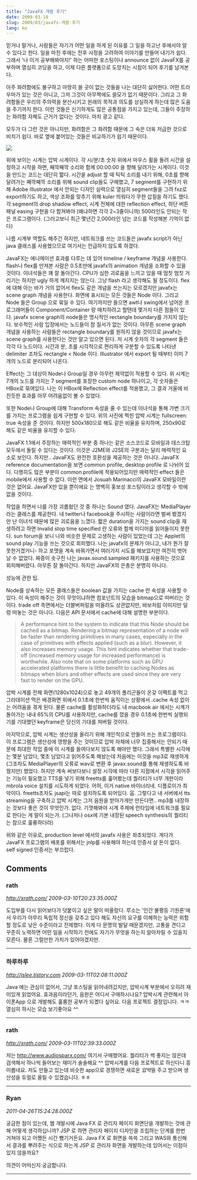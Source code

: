 ```yaml
---
title: "JavaFX 개발 후기"
date: 2009-03-10
slug: 2009/03/javafx-개발-후기
lang: ko
---
```


믿거나 말거나, 사람들은 자기가 어떤 일을 하게 된 이유를 그 일을 하고난 후에서야 알 수 있다고 한다. 일을 마친 후에는 전후 사정을 고려하여 이야기를 만들어 내기가 쉽다. 그래서 '나 이거 공부해봐야지!' 하는 어떠한 포스팅이나 announce 없이 JavaFX를 공부하며 열심히 코딩을 하고, 이제 다른 플랫폼으로 도망치는 시점이 되어 후기를 남겨본다.

아주 화려함에도 불구하고 마땅히 쓸 곳이 없는 것들을 나는 대단히 싫어한다. 어떤 트라우마가 있는 것은 아니고, 그저 그것이 아무짝에도 쓸모가 없기 때문이다. 그리고 그 화려함들은 우리의 주의력을 분산시키고 원래의 목적과 의도를 상실하게 하는데 많은 도움을 주기까지 한다. 이런 것들은 신기하게도 많은 공통점을 가지고 있는데, 그들이 주장하는 화려함 자체도 근거가 없다는 것이다. 마치 광고 같다.

모두가 다 그런 것은 아니지만, 화려함은 그 화려함 때문에 그 속은 더욱 저급한 것으로 비치기 쉽다. 바로 옆에 붙어있는 것들은 비교하기가 쉽기 때문이다.

![](http://farm4.static.flickr.com/3642/3344163979_d6a03bfba9_o.jpg)

위에 보이는 시계는 압박 시계이다. 각 시/분/초 숫자 위에서 마우스 휠을 돌려 시간을 설정하고 시작을 하면, 째깍째깍 소리와 함께 00:00:00 을 향해 달려가는 시계이다. 이것을 만드는 코드는 대단히 짧다. 시간을 adjust 할 때 틱틱 소리를 내기 위해, 0초를 향해 달려가는 째깍째깍 소리를 위해 sound clip들도 구매했고, 7 segment를 구현하기 위해 Adobe Illustrator 에서 안되는 디자인 실력으로 열심히 segment들을 그려 fxz로 export하기도 하고, 색상 조화를 맞추기 위해 kuler 띄워다가 무한 삽질을 하기도 했다. 각 segment의 drop shadow effect, 시계 전체에 대한 reflection effect, 하단 버튼 패널 easing 구현을 다 합쳐봐야 (왜냐하면 각각 2~3줄이니까) 500라인도 안되는 작은 프로그램이다. (그러고보니 최근 몇년간 2,000라인 넘는 코드를 작성해본 기억이 없다)

나름 시계부 역할도 해주긴 하지만, 네트워크를 쓰는 코드들은 javafx script가 아닌 java 클래스를 사용했으므로 여기서는 언급하지 않도록 하겠다.

JavaFX는 에니메이션 효과를 다루는 데 있어 timeline / keyframe 개념을 사용한다. flash나 flex를 만져본 사람은 0.5초만에 javafx의 animation 개념을 소화할 수 있을 것이다. 이녀석들은 꽤 잘 돌아간다. CPU가 심한 괴로움을 느끼고 있을 때 멈칫 멈칫 거리기는 하지만 ugly 하게 깨지지는 않는다. 그냥 flash 라고 생각해도 될 정도이다. flex에 대해 아는 바가 거의 없어서 flex도 같은 개념을 쓰는지는 모르겠지만 javafx는 scene graph 개념을 사용한다. 화면에 표시되는 모든 것들은 Node 이다. 그리고 Node 들은 Group 으로 묶일 수 있다. 여기까지만 들으면 awt나 swing에서 넘어온 프로그래머들이 Component/Container 랑 매치하려고 할텐데 몇가지 다른 점들이 있다. javafx scene graph의 node들은 명시적인 rectangle boundary를 가지지 않는다. 보수적인 사람 입장에서는 노드들이 참 질서가 없는 것이다. 아무튼 scene graph 개념을 사용하는 사람들은 rectangle boundary를 원하지 않을 것이므로 javafx는 scene graph를 사용한다는 것만 알고 있으면 된다. 저 시계 숫자의 각 segment 들은 각각 다 노드이다. 시간과 분, 초를 시각적으로 편리하게 구분할 수 있도록 나타낸 delimiter 조차도 rectangle < Node 이다. Illustrator 에서 export 될 때부터 이미 7개의 노드로 분리되어 나온다.

Effect는 그 대상이 Node나 Group일 경우 아무런 제약없이 적용할 수 있다. 위 시계는 7개의 노드를 가지는 7 segment를 포장한 custom node 하나이고, 각 숫자들은 HBox로 묶여있다. 나는 이 HBox에 Reflection effect를 적용했고, 그 결과 거울에 비친듯한 효과를 아무 어려움없이 볼 수 있었다.

또한 Node나 Group에 대해 Transform 속성을 줄 수 있는데 이녀석을 통해 가변 크기를 가지는 프로그램을 쉽게 구현할 수 있다. 위의 사진에 찍힌 압박 시계는 fullscreen: true 속성을 준 것이다. 하지만 500x180으로 해도 같은 비율을 유지하며, 250x90로 해도 같은 비율을 유지할 수 있다.

JavaFX 1.1에서 주장하는 매력적인 부분 중 하나는 같은 소스코드로 모바일과 데스크탑 모두에서 돌릴 수 있다는 것이다. 이것은 J2ME와 J2SE의 구분과는 달리 매력적인 요소로 보인다. 하지만.. JavaFX도 완전한 호환성을 제공하는 것은 아니다. JavaFX reference documentation을 보면 common profile, desktop profile 로 나뉘어 있다. 다행히도 많은 부분이 common profile에 적용되어있지만 매력적인 effect 들은 mobile에서 사용할 수 없다. 이런 면에서 Josuah Marinacci의 JavaFX 모바일이란 것은 없어요. JavaFX만 있을 뿐이에요 는 명백히 홍보성 포스팅이라고 생각할 수 밖에 없을 것이다.

작업을 하면서 나를 가장 괴롭혔던 것 중 하나는 Sound 였다. JavaFX는 MediaPlayer 라는 클래스를 제공한다. 내 twitter나 facebook을 주시하는 사람이라면 벌써 봤겠지만 난 이녀석 때문에 많은 괴로움을 느꼈다. 짧은 duration을 가지는 sound clip을 재생하려고 하면 Invalid stop time specified 란 오류와 함께 미디어를 읽어들이지 못한다. sun forum을 보니 나와 비슷한 문제로 고생하는 사람이 있었는데 그는 Applet의 sound play 기능을 쓰는 것으로 회피했다. 나는 javafx의 문제가 아니고, 내가 뭔가 잘못한거겠거니- 하고 포맷을 계속 바꿔가면서 여러가지 시도를 해보았지만 여전히 벗어날 수 없었다. 짜증이 솟구친 나는 javax.sound.sampled 패키지를 사용하는 것으로 회피해버렸다. 아무튼 잘 돌아간다. 하지만 JavaFX의 은총은 분명히 아니다.

성능에 관한 팁.

Node를 상속하는 모든 클래스들은 boolean 값을 가지는 cache 란 속성을 사용할 수 있다. 이 속성이 해주는 것이 무엇이냐하면 컴포넌트의 모습을 bitmap으로 떠버리는 것이다. trade off 측면에서는 더블버퍼링을 떠올려도 상관없지만, 바보처럼 이미지만 덜렁 떠놓는 것은 아니다. 다음은 API 문서에서 cache에 대해 설명한 부분이다.


> A performance hint to the system to indicate that this Node should be cached as a bitmap. Rendering a bitmap representation of a node will be faster than rendering primitives in many cases, especially in the case of primitives with effects applied (such as a blur). However, it also increases memory usage. This hint indicates whether that trade-off (increased memory usage for increased performance) is worthwhile. Also note that on some platforms such as GPU accelerated platforms there is little benefit to caching Nodes as bitmaps when blurs and other effects are used since they are very fast to render on the GPU.


압박 시계를 전체 화면(1280x1024)으로 놓고 49개의 폴리곤들이 온갖 이펙트를 먹고 그라데이션 먹은 배경화면 위에서 0.1초에 한번씩 움직이는 상황에서 .cache 속성 없이는 어려움을 겪게 된다. 물론 cache를 활성화하더라도 내 macbook air 에서는 시계가 돌아가는 내내 65%의 CPU를 사용하지만, cache를 껐을 경우 0.1초에 한번씩 실행되기를 기대했던 keyframe은 당신의 기대를 져버릴 것이다.

마지막으로, 압박 시계는 생산성을 올리기 위해 개인적으로 만들어 쓰는 프로그램이다. 이 프로그램은 생산성에 영향을 주는 것이므로 압박 자체에 너무 집중해서는 안되기 때문에 최대한 작업 중에 이 시계를 들여다보지 않도록 해야만 했다. 그래서 특별한 시각에는 몇분 남았다, 몇초 남았다고 읽어주도록 해놨는데 처음에는 이것을 mp3로 재생하게 (그조차도 MediaPlayer의 오류로 wav로 변환 후 javax.sound를 통해 재생하도록 바꿨지만) 했었다. 하지만 계속 써보다보니 설정 시각에 따라 다른 지점에서 시각을 읽어주는 기능이 필요했고 TTS를 넣기 위해 freetts를 훑어봤는데 퀄리티가 너무 개판이라 mbrola voice 설치를 시도하게 되었다. 어허, 이거 native 바이너리네. 디플로이가 최악이다. freetts조차도 jsapi는 따로 설치하도록 되어있다. 웁. 그렇다고 내 서버에서 tts streaming을 구축하고 압박 시계는 그저 음원을 받아가게만 만든다면.. mp3를 내장하는 것보다 좋은 것이 무엇인가. 없다. 기껏해봐야 시계 주제에 런타임에 네트워크를 필요로 한다는 게 말이 되는가. (그나저나 osx에 기본 내장된 speech synthesis의 퀄리티는 참으로 훌륭하더라)

위와 같은 이유로, production level 에서의 javafx 사용은 좌초되었다. 게다가 JavaFX 프로그램의 배포를 위해서는 jnlp를 사용해야 하는데 인증서 살 돈이 없다. self signed 인증서는 부끄럽다.

## Comments

### rath
*http://xrath.com/*
*2009-03-10T20:23:35.000Z*

도입부를 다시 읽어보다가 덧붙이고 싶은 말이 떠올랐다.
루소는 '인간 불평등 기원론'에서 우리가 아무리 독립적 정신을 갖추고 있다 해도 자신의 요구를 이해하는 능력은 위험할 정도로 낮은 수준이라고 전제했다. 이게 다 문명의 발달 때문겠지만, 고통을 견디고 꾸준히 노력하면 어떤 일을 시작하기 전에도 자기가 무엇을 하는지 알아차릴 수 있을지 모른다. 물론 그럴만한 가치가 있어야겠지만.

---

### 하루하루
*http://jslee.tistory.com*
*2009-03-11T02:08:11.000Z*

Java 에는 관심이 없어서, 그냥 포스팅을 읽어내려갔지만, 압박시계 부분에서 오히려 재미있게 읽었어요.
효과음이라던가, 음원은 어디서 구매하시나요?
압박시계 관련해서 아이폰App 으로 개발해도 훌륭한 공부가 되곘다 싶어요.
다음 프로젝트 결정입니다. ㅋㅋ 열심히 하시는 모습 보기좋아요 ^^

---

### rath
*http://xrath.com/*
*2009-03-11T02:39:33.000Z*

저는 http://www.audiosparx.com/ 여기서 구매했어요. 퀄리티가 썩 좋지는 않은데 검색해서 하나씩 들어보는 재미가 솔솔해요 ^^
압박시계를 다음 프로젝트로 하신다니 흥미롭네요. 저도 만들고 있는데 비슷한 app으로 경쟁하면 새로운 *압박*을 주고 받으며 생산성을 듀얼로 올릴 수 있겠습니다. ㅎㅎ


---

### Ryan
*2011-04-26T15:24:28.000Z*

궁금한 점이 있는데, 웹 개발시에 Java FX 로 관리자 페이지 화면단을 개발하는 것에 관해 어떻게 생각하십니까? JSP 로 하면 관리자 페이지 디자인을 조립하는 단계를 한번 거쳐야 되고 어쨌든 시간 뺐기거든요. Java FX 로 화면을 쓱쓱 그리고 WAS와 통신해서 결과를 뿌려주는 식으로 하는게 JSP 로 관리자 화면을 개발하는데 있어서는 이점이 있지 않을까요?

의견이 어떠신지 궁금합니다.

---

